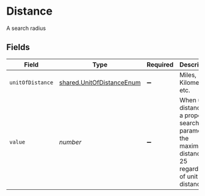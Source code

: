 # Distance

A search radius


## Fields

| Field                                                                                                         | Type                                                                                                          | Required                                                                                                      | Description                                                                                                   | Example                                                                                                       |
| ------------------------------------------------------------------------------------------------------------- | ------------------------------------------------------------------------------------------------------------- | ------------------------------------------------------------------------------------------------------------- | ------------------------------------------------------------------------------------------------------------- | ------------------------------------------------------------------------------------------------------------- |
| `unitOfDistance`                                                                                              | [shared.UnitOfDistanceEnum](../../../sdk/models/shared/unitofdistanceenum.md)                                 | :heavy_minus_sign:                                                                                            | Miles, Kilometers, etc.                                                                                       |                                                                                                               |
| `value`                                                                                                       | *number*                                                                                                      | :heavy_minus_sign:                                                                                            | When using distance as a property search parameter, the maximum distance is 25 regardless of unit of distance | 25                                                                                                            |